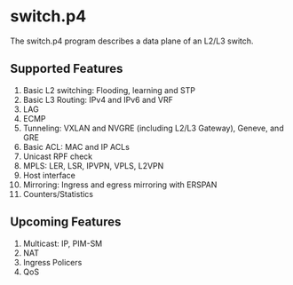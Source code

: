 switch.p4
=========

The switch.p4 program describes a data plane of an L2/L3 switch.

Supported Features
------------------
1. Basic L2 switching: Flooding, learning and STP
2. Basic L3 Routing: IPv4 and IPv6 and VRF
3. LAG
4. ECMP
5. Tunneling: VXLAN and NVGRE (including L2/L3 Gateway), Geneve, and GRE
6. Basic ACL: MAC and IP ACLs
7. Unicast RPF check
8. MPLS: LER, LSR, IPVPN, VPLS, L2VPN
9. Host interface
10. Mirroring: Ingress and egress mirroring with ERSPAN
11. Counters/Statistics

Upcoming Features
-----------------
1. Multicast: IP, PIM-SM
2. NAT
3. Ingress Policers
4. QoS

